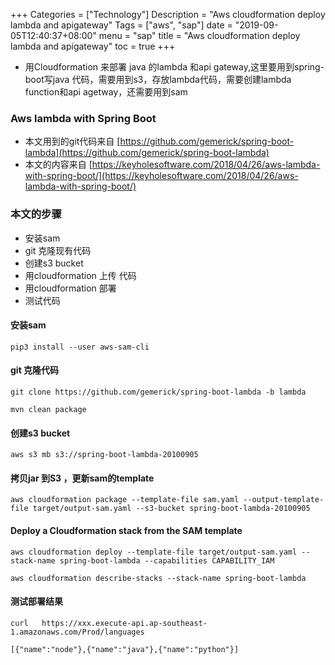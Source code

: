 +++
Categories = ["Technology"]
Description = "Aws cloudformation deploy lambda and apigateway"
Tags = ["aws", "sap"]
date = "2019-09-05T12:40:37+08:00"
menu = "sap"
title = "Aws cloudformation deploy lambda and apigateway"
toc = true
+++

- 用Cloudformation 来部署 java 的lambda 和api gateway,这里要用到spring-boot写java 代码，需要用到s3，存放lambda代码，需要创建lambda function和api agetway，还需要用到sam


### Aws lambda with Spring Boot ###

- 本文用到的git代码来自 [https://github.com/gemerick/spring-boot-lambda](https://github.com/gemerick/spring-boot-lambda)
- 本文的内容来自 [https://keyholesoftware.com/2018/04/26/aws-lambda-with-spring-boot/](https://keyholesoftware.com/2018/04/26/aws-lambda-with-spring-boot/)
 
  

### 本文的步骤 ###

- 安装sam
- git 克隆现有代码
- 创建s3 bucket
- 用cloudformation 上传 代码
- 用cloudformation 部署
- 测试代码

#### 安装sam ####

```
pip3 install --user aws-sam-cli
```
#### git 克隆代码 ####

```
git clone https://github.com/gemerick/spring-boot-lambda -b lambda

mvn clean package

```

#### 创建s3 bucket ####

```
aws s3 mb s3://spring-boot-lambda-20100905

```

#### 拷贝jar 到S3 ，更新sam的template ####

```
aws cloudformation package --template-file sam.yaml --output-template-file target/output-sam.yaml --s3-bucket spring-boot-lambda-20100905
```

#### Deploy a Cloudformation stack from the SAM template ####

```
aws cloudformation deploy --template-file target/output-sam.yaml --stack-name spring-boot-lambda --capabilities CAPABILITY_IAM

aws cloudformation describe-stacks --stack-name spring-boot-lambda
```


#### 测试部署结果 ####

```
curl   https://xxx.execute-api.ap-southeast-1.amazonaws.com/Prod/languages

[{"name":"node"},{"name":"java"},{"name":"python"}]
```




  
